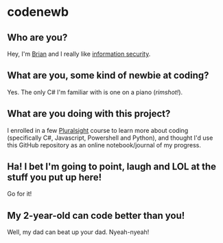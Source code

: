 # codenewb

## Who are you?
Hey, I'm [Brian](https://brianjohnson.tv) and I really like [information security](https://7ms.us).  

## What are you, some kind of newbie at coding?
Yes.  The only C# I'm familiar with is one on a piano (*rimshot!*).

## What are you doing with this project?
I enrolled in a few [Pluralsight](https://pluralsight.com) course to learn more about coding (specifically C#, Javascript, Powershell and Python), and thought I'd use this GitHub repository as an online notebook/journal of my progress.  

## Ha!  I bet I'm going to point, laugh and LOL at the stuff you put up here!
Go for it!

## My 2-year-old can code better than you!
Well, my dad can beat up your dad.  Nyeah-nyeah!
